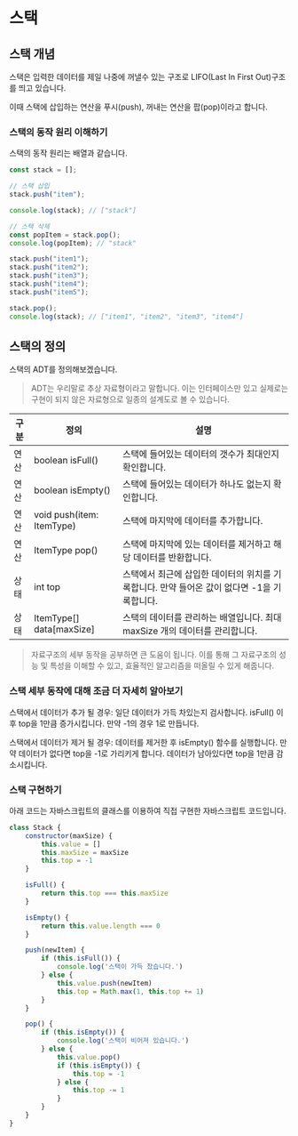 # 스택

## 스택 개념

스택은 입력한 데이터를 제일 나중에 꺼낼수 있는 구조로 LIFO(Last In First Out)구조를 띄고 있습니다.

이때 스택에 삽입하는 연산을 푸시(push), 꺼내는 연산을 팝(pop)이라고 합니다.

### 스택의 동작 원리 이해하기

스택의 동작 원리는 배열과 같습니다.

```Javascript
const stack = [];

// 스택 삽입
stack.push("item");

console.log(stack); // ["stack"]

// 스택 삭제
const popItem = stack.pop();
console.log(popItem); // "stack"

stack.push("item1");
stack.push("item2");
stack.push("item3");
stack.push("item4");
stack.push("item5");

stack.pop();
console.log(stack); // ["item1", "item2", "item3", "item4"]
```

## 스택의 정의

스택의 ADT를 정의해보겠습니다.

> ADT는 우리말로 추상 자료형이라고 말합니다. 이는 인터페이스만 있고 실제로는 구현이 되지 않은 자료형으로 일종의 설계도로 볼 수 있습니다.

| 구분 | 정의                        | 설명                                                    |
|----|---------------------------|-------------------------------------------------------|
| 연산 | boolean isFull()          | 스택에 들어있는 데이터의 갯수가 최대인지 확인합니다.                         |
| 연산 | boolean isEmpty()         | 스택에 들어있는 데이터가 하나도 없는지 확인합니다.                          |
| 연산 | void push(item: ItemType) | 스택에 마지막에 데이터를 추가합니다.                                  |
| 연산 | ItemType pop()            | 스택에 마지막에 있는 데이터를 제거하고 해당 데이터를 반환합니다.                  |
| 상태 | int top                   | 스택에서 최근에 삽입한 데이터의 위치를 기록합니다. 만약 들어온 값이 없다면 -1을 기록합니다. |
| 상태 | ItemType[] data[maxSize]  | 스택의 데이터를 관리하는 배열입니다. 최대 maxSize 개의 데이터를 관리합니다.        |

> 자료구조의 세부 동작을 공부하면 큰 도움이 됩니다. 이를 통해 그 자료구조의 성능 및 특성을 이해할 수 있고, 효율적인 알고리즘을 떠올릴 수 있게 해줍니다.

### 스택 세부 동작에 대해 조금 더 자세히 알아보기

스택에서 데이터가 추가 될 경우: 일단 데이터가 가득 차있는지 검사합니다. isFull() 이후 top을 1만큼 증가시킵니다. 만약 -1의 경우 1로 만듭니다.

스택에서 데이터가 제거 될 경우: 데이터를 제거한 후 isEmpty() 함수를 실행합니다. 만약 데이터가 없다면 top을 -1로 가리키게 합니다. 데이터가 남아있다면 top을 1만큼 감소시킵니다.

### 스택 구현하기

아래 코드는 자바스크립트의 클래스를 이용하여 직접 구현한 자바스크립트 코드입니다.
```Javascript
class Stack {
    constructor(maxSize) {
        this.value = []
        this.maxSize = maxSize
        this.top = -1
    }

    isFull() {
        return this.top === this.maxSize
    }

    isEmpty() {
        return this.value.length === 0
    }

    push(newItem) {
        if (this.isFull()) {
            console.log('스택이 가득 찼습니다.')
        } else {
            this.value.push(newItem)
            this.top = Math.max(1, this.top += 1)
        }
    }

    pop() {
        if (this.isEmpty()) {
            console.log('스택이 비어져 있습니다.')
        } else {
            this.value.pop()
            if (this.isEmpty()) {
                this.top = -1
            } else {
                this.top -= 1
            }
        }
    }
}
```
